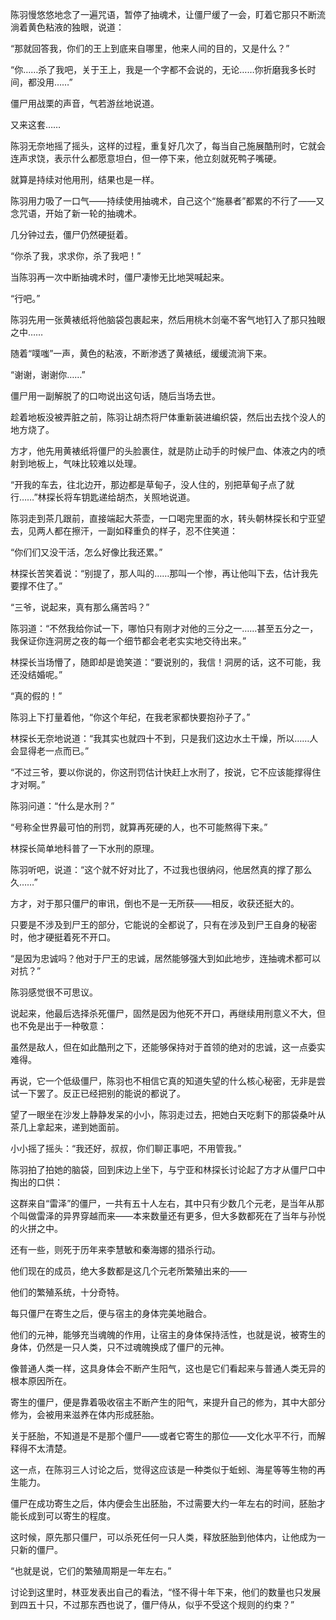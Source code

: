 陈羽慢悠悠地念了一遍咒语，暂停了抽魂术，让僵尸缓了一会，盯着它那只不断流淌着黄色粘液的独眼，说道：

“那就回答我，你们的王上到底来自哪里，他来人间的目的，又是什么？”

“你……杀了我吧，关于王上，我是一个字都不会说的，无论……你折磨我多长时间，都没用……”

僵尸用战栗的声音，气若游丝地说道。

又来这套……

陈羽无奈地摇了摇头，这样的过程，重复好几次了，每当自己施展酷刑时，它就会连声求饶，表示什么都愿意坦白，但一停下来，他立刻就死鸭子嘴硬。

就算是持续对他用刑，结果也是一样。

陈羽用力吸了一口气——持续使用抽魂术，自己这个“施暴者”都累的不行了——又念咒语，开始了新一轮的抽魂术。

几分钟过去，僵尸仍然硬挺着。

“你杀了我，求求你，杀了我吧！”

当陈羽再一次中断抽魂术时，僵尸凄惨无比地哭喊起来。

“行吧。”

陈羽先用一张黄裱纸将他脑袋包裹起来，然后用桃木剑毫不客气地钉入了那只独眼之中……

随着“噗嗤”一声，黄色的粘液，不断渗透了黄裱纸，缓缓流淌下来。

“谢谢，谢谢你……”

僵尸用一副解脱了的口吻说出这句话，随后当场去世。

趁着地板没被弄脏之前，陈羽让胡杰将尸体重新装进编织袋，然后出去找个没人的地方烧了。

方才，他先用黄裱纸将僵尸的头脸裹住，就是防止动手的时候尸血、体液之内的喷射到地板上，气味比较难以处理。

“开我的车去，往北边开，那边都是草甸子，没人住的，别把草甸子点了就行……”林探长将车钥匙递给胡杰，关照地说道。

陈羽走到茶几跟前，直接端起大茶壶，一口喝完里面的水，转头朝林探长和宁亚望去，见两人都在擦汗，一副如释重负的样子，忍不住笑道：

“你们们又没干活，怎么好像比我还累。”

林探长苦笑着说：“别提了，那人叫的……那叫一个惨，再让他叫下去，估计我先要撑不住了。”

“三爷，说起来，真有那么痛苦吗？”

陈羽道：“不然我给你试一下，哪怕只有刚才对他的三分之一……甚至五分之一，我保证你连洞房之夜的每一个细节都会老老实实地交待出来。”

林探长当场懵了，随即却是诡笑道：“要说别的，我信！洞房的话，这不可能，我还没结婚呢。”

“真的假的！”

陈羽上下打量着他，“你这个年纪，在我老家都快要抱孙子了。”

林探长无奈地说道：“我其实也就四十不到，只是我们这边水土干燥，所以……人会显得老一点而已。”

“不过三爷，要以你说的，你这刑罚估计快赶上水刑了，按说，它不应该能撑得住才对啊。”

陈羽问道：“什么是水刑？”

“号称全世界最可怕的刑罚，就算再死硬的人，也不可能熬得下来。”

林探长简单地科普了一下水刑的原理。

陈羽听吧，说道：“这个就不好对比了，不过我也很纳闷，他居然真的撑了那么久……”

方才，对于那只僵尸的审讯，倒也不是一无所获——相反，收获还挺大的。

只要是不涉及到尸王的部分，它能说的全都说了，只有在涉及到尸王自身的秘密时，他才硬挺着死不开口。

“是因为忠诚吗？他对于尸王的忠诚，居然能够强大到如此地步，连抽魂术都可以对抗？”

陈羽感觉很不可思议。

说起来，他最后选择杀死僵尸，固然是因为他死不开口，再继续用刑意义不大，但也不免是出于一种敬意：

虽然是敌人，但在如此酷刑之下，还能够保持对于首领的绝对的忠诚，这一点委实难得。

再说，它一个低级僵尸，陈羽也不相信它真的知道失望的什么核心秘密，无非是尝试一下罢了。反正已经把别的能说的都说了。

望了一眼坐在沙发上静静发呆的小小，陈羽走过去，把她白天吃剩下的那袋桑叶从茶几上拿起来，递到她面前。

小小摇了摇头：“我还好，叔叔，你们聊正事吧，不用管我。”

陈羽拍了拍她的脑袋，回到床边上坐下，与宁亚和林探长讨论起了方才从僵尸口中掏出的口供：

这群来自“雷泽”的僵尸，一共有五十人左右，其中只有少数几个元老，是当年从那个叫做雷泽的异界穿越而来——本来数量还有更多，但大多数都死在了当年与孙悦的火拼之中。

还有一些，则死于历年来李慧敏和秦海娜的猎杀行动。

他们现在的成员，绝大多数都是这几个元老所繁殖出来的——

他们的繁殖系统，十分奇特。

每只僵尸在寄生之后，便与宿主的身体完美地融合。

他们的元神，能够充当魂魄的作用，让宿主的身体保持活性，也就是说，被寄生的身体，仍然是一只人类，只不过魂魄换成了僵尸的元神。

像普通人类一样，这具身体会不断产生阳气，这也是它们看起来与普通人类无异的根本原因所在。

寄生的僵尸，便是靠着吸收宿主不断产生的阳气，来提升自己的修为，其中大部分修为，会被用来滋养在体内形成胚胎。

关于胚胎，不知道是不是那个僵尸——或者它寄生的那位——文化水平不行，而解释得不太清楚。

这一点，在陈羽三人讨论之后，觉得这应该是一种类似于蚯蚓、海星等等生物的再生能力。

僵尸在成功寄生之后，体内便会生出胚胎，不过需要大约一年左右的时间，胚胎才能长成到可以寄生的程度。

这时候，原先那只僵尸，可以杀死任何一只人类，释放胚胎到他体内，让他成为一只新的僵尸。

“也就是说，它们的繁殖周期是一年左右。”

讨论到这里时，林亚发表出自己的看法，“怪不得十年下来，他们的数量也只发展到四五十只，不过那东西也说了，僵尸侍从，似乎不受这个规则的约束？”
